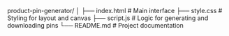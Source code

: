 product-pin-generator/
│
├── index.html     # Main interface
├── style.css      # Styling for layout and canvas
├── script.js      # Logic for generating and downloading pins
└── README.md      # Project documentation
